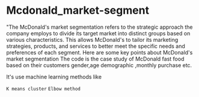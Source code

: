 # Mcdonald_market-segment
"The McDonald's market segmentation refers to the strategic approach the company employs to divide its target market into distinct groups based on various characteristics. This allows McDonald's to tailor its marketing strategies, products, and services to better meet the specific needs and preferences of each segment. Here are some key points about McDonald's market segmentation 
The code is the case study of McDonald fast food based on their customers gender,age demographic ,monthly purchase etc.

It's use machine learning methods like
      
`K means cluster`
` Elbow method `
